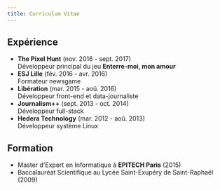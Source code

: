 ```yaml
---
title: Curriculum Vitae
---
```


## Expérience

* **The Pixel Hunt** (nov. 2016 - sept. 2017)  
Développeur principal du jeu **Enterre-moi, mon amour**
* **ESJ Lille** (fév. 2016 - avr. 2016)  
Formateur newsgame
* **Libération** (mar. 2015 - aoû. 2016)  
Développeur front-end et data-journaliste
* **Journalism++** (sept. 2013 - oct. 2014)  
Développeur full-stack  
* **Hedera Technology** (mar. 2012 - aoû. 2013)  
Développeur système Linux

## Formation

* Master d'Expert en Informatique à **EPITECH Paris** (2015)
* Baccalauréat Scientifique au Lycée Saint-Exupéry de Saint-Raphaël (2009)
